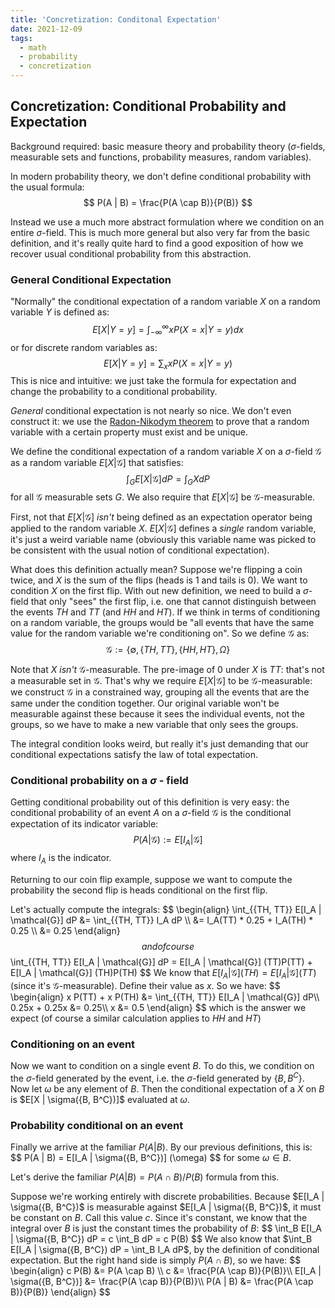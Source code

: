 ```yaml
---
title: 'Concretization: Conditonal Expectation'
date: 2021-12-09
tags:
  - math
  - probability
  - concretization
---
```

## Concretization: Conditional Probability and Expectation
Background required: basic measure theory and probability theory ($\sigma$-fields, measurable sets and functions, probability measures, random variables).

In modern probability theory, we don't define conditional probability with the usual formula:
$$
P(A | B) = \frac{P(A \cap B)}{P(B)}
$$

Instead we use a much more abstract formulation where we condition on an entire $\sigma$-field. This is much more general but also very far from the basic definition, and it's really quite hard to find a good exposition of how we recover usual conditional probability from this abstraction.

### General Conditional Expectation
"Normally" the conditional expectation of a random variable $X$ on a random variable $Y$ is defined as:
$$
E[X | Y=y] = \int_{-\infty}^{\infty} x P(X=x | Y=y) dx
$$
or for discrete random variables as:
$$
E[X | Y=y] = \sum_x x P(X=x | Y=y)
$$
This is nice and intuitive: we just take the formula for expectation and change the probability to a conditional probability.

*General* conditional expectation is not nearly so nice. We don't even construct it: we use the [Radon-Nikodym theorem](https://en.wikipedia.org/wiki/Radon%E2%80%93Nikodym_theorem) to prove that a random variable with a certain property must exist and be unique.

We define the conditional expectation of a random variable $X$ on a $\sigma$-field $\mathcal{G}$ as a random variable $E[X | \mathcal{G}]$ that satisfies:
$$
    \int_G E[X | \mathcal{G}] dP = \int_G X dP
$$
for all $\mathcal{G}$ measurable sets $G$. We also require that $E[X | \mathcal{G}]$ be $\mathcal{G}$-measurable.

First, not that $E[X | \mathcal{G}]$ *isn't* being defined as an expectation operator being applied to the random variable $X$. $E[X | \mathcal{G}]$ defines a *single* random variable, it's just a weird variable name (obviously this variable name was picked to be consistent with the usual notion of conditional expectation).

What does this definition actually mean? Suppose we're flipping a coin twice, and $X$ is the sum of the flips (heads is 1 and tails is 0). We want to condition $X$ on the first flip. With out new definition, we need to build a $\sigma$-field that only "sees" the first flip, i.e. one that cannot distinguish between the events $TH$ and $TT$ (and $HH$ and $HT$). If we think in terms of conditioning on a random variable, the groups would be "all events that have the same value for the random variable we're conditioning on". So we define $\mathcal{G}$ as:
$$
    \mathcal{G} := \{\emptyset, \{TH, TT\}, \{HH, HT\}, \Omega\}
$$

Note that $X$ *isn't* $\mathcal{G}$-measurable. The pre-image of $0$ under $X$ is $TT$: that's not a measurable set in $\mathcal{G}$. That's why we require $E[X | \mathcal{G}]$ to be $\mathcal{G}$-measurable: we construct $\mathcal{G}$ in a constrained way, grouping all the events that are the same under the condition together. Our original variable won't be measurable against these because it sees the individual events, not the groups, so we have to make a new variable that only sees the groups.

The integral condition looks weird, but really it's just demanding that our conditional expectations satisfy the law of total expectation.

### Conditional probability on a $\sigma$ - field
Getting conditional probability out of this definition is very easy: the conditional probability of an event $A$ on a $\sigma$-field $\mathcal{G}$ is the conditional expectation of its indicator variable:
$$
P(A | \mathcal{G}) := E[I_A | \mathcal{G}]
$$
where $I_A$ is the indicator.

Returning to our coin flip example, suppose we want to compute the probability the second flip is heads conditional on the first flip.

Let's actually compute the integrals:
$$
\begin{align}
    \int_{\{TH, TT}} E[I_A | \mathcal{G}] dP &= \int_{\{TH, TT\}} I_A dP \\\\
    &= I_A(TT) * 0.25 + I_A(TH) * 0.25 \\\\
    &= 0.25
\end{align}
$$
and of course
$$
    \int_{\{TH, TT}} E[I_A | \mathcal{G}] dP = E[I_A | \mathcal{G}] (TT)P(TT) + E[I_A | \mathcal{G}] (TH)P(TH)
$$
We know that $E[I_A | \mathcal{G}] (TH) = E[I_A | \mathcal{G}] (TT)$ (since it's $\mathcal{G}$-measurable). Define their value as $x$. So we have:
$$
\begin{align}
    x P(TT) + x P(TH) &= \int_{\{TH, TT}} E[I_A | \mathcal{G}] dP\\\\
    0.25x + 0.25x &= 0.25\\\\
    x &= 0.5
\end{align}
$$
which is the answer we expect (of course a similar calculation applies to $HH$ and $HT$)


### Conditioning on an event
Now we want to condition on a single event $B$. To do this, we condition on the $\sigma$-field generated by the event, i.e. the $\sigma$-field generated by $\{B, B^C\}$. Now let $\omega$ be any element of $B$. Then the conditional expectation of a $X$ on $B$ is $E[X | \sigma(\{B, B^C})]$ evaluated at $\omega$.

### Probability conditional on an event
Finally we arrive at the familiar $P(A | B)$. By our previous definitions, this is:
$$
P(A | B) = E[I_A | \sigma(\{B, B^C})] (\omega)
$$
for some $\omega \in B$.

Let's derive the familiar $P(A | B) = P(A \cap B) / P(B)$ formula from this.

Suppose we're working entirely with discrete probabilities. Because $E[I_A | \sigma(\{B, B^C})$ is measurable against $E[I_A | \sigma(\{B, B^C})$, it must be constant on $B$. Call this value $c$. Since it's constant, we know that the integral over $B$ is just the constant times the probability of $B$:
$$
    \int_B E[I_A | \sigma(\{B, B^C}) dP = c \int_B dP = c P(B)
$$
We also know that $\int_B E[I_A | \sigma(\{B, B^C}) dP = \int_B I_A dP$, by the definition of conditional expectation. But the right hand side is simply $P(A \cap B)$, so we have:
$$
    \begin{align}
    c P(B) &= P(A \cap B) \\\\
    c &= \frac{P(A \cap B)}{P(B)}\\\\
    E[I_A | \sigma(\{B, B^C})] &= \frac{P(A \cap B)}{P(B)}\\\\
    P(A | B) &= \frac{P(A \cap B)}{P(B)}
    \end{align}
$$
